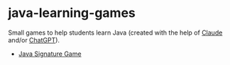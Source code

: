 # java-learning-games

Small games to help students learn Java (created with the help of
[Claude](https://claude.ai) and/or [ChatGPT](https://chat.openai.com)).

- [Java Signature Game](signature-game/)
